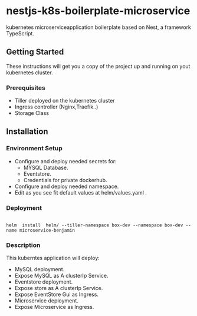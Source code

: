 # nestjs-k8s-boilerplate-microservice
kubernetes microserviceapplication  boilerplate based on Nest, a framework TypeScript.

## Getting Started

These instructions will get you a copy of the project up and running on yout kubernetes cluster.

### Prerequisites
* Tiller deployed on the kubernetes cluster
* Ingress controller (Nginx,Traefik..)
* Storage Class

## Installation

### Environment Setup

* Configure and deploy needed secrets for:
    * MYSQL Database.
    * Eventstore.
    * Credentials for private dockerhub.
* Configure and deploy needed namespace.
* Edit as you see fit default values at helm/values.yaml .

### Deployment
 
```shell

helm  install  helm/ --tiller-namespace box-dev --namespace box-dev --name microservice-benjamin

```

### Description
This kuberntes application will deploy:
* MySQL deployment.
* Expose MySQL as A clusterIp Service.
* Eventstore deployment. 
* Expose store as A clusterIp Service.
* Expose EventStore Gui as Ingress.
* Microservice deployment.
* Expose Microservice as Ingress.